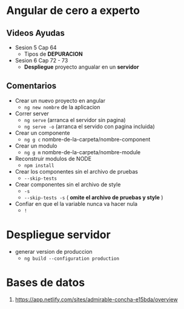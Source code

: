 # Angular de cero a experto

## Videos Ayudas
  * Sesion 5 Cap 64  
    - Tipos de **DEPURACION** 
  * Sesion 6 Cap 72 - 73
    - **Despliegue** proyecto angualar en un **servidor** 


## Comentarios
  * Crear un nuevo proyecto en angular
    - `ng new nombre` de la aplicacion 
  * Correr server
    - `ng serve` (arranca el servidor sin pagina)
    - `ng serve -o` (arranca el servido con pagina incluida)
  * Crear un componente
    - `ng g c` nombre-de-la-carpeta/nombre-component
  * Crear un modulo
    - `ng g m` nombre-de-la-carpeta/nombre-module
  * Reconstruir modulos de NODE
    - `npm install`
  * Crear los componentes sin el archivo de pruebas
    - `--skip-tests`
  * Crear componentes sin el archivo de style
    - `-s`
    - `--skip-tests -s` ( **omite el archivo de pruebas y style** )
  * Confiar en que el la variable nunca va hacer nula
     - `!`
  


# Despliegue servidor
 * generar version de produccion
   - `ng build --configuration production`

# Bases de datos
  1.  https://app.netlify.com/sites/admirable-concha-e15bda/overview 
 
